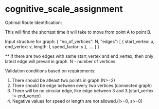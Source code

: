 # cognitive_scale_assignment
Optimal Route Identification:

This will find the shortest time it will take to move from point A to point B.

Input structure for graph:
{
  "no_of_vertices": N,
  "edges": [
  {
    start_vertex: u,
    end_vertex: v,
    length: l,
    speed_factor: s
  },
  ....
  ]
}

** if there are two edges with same start_vertex and end_vertex, then only latest edge will prevail in graph.
N - number of vertices

Validation conditions based on requirements:
1. There should be atleast two points in graph.(N>=2)
2. There should be edge between every two vertices.(connected graph)
3. There will be no circular edge, like edge between 3 and 3.(start_vertex != end_vertex)
4. Negative values for speed or length are not allowed.(l>=0, s>=0)



    
